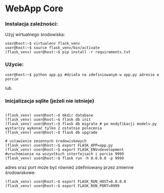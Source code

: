 # WebApp Core


### Instalacja zależności:

Użyj wirtualnego środowiska:

```console
user@host:~$ virtualenv flask_venv
user@host:~$ source flask_venv/bin/activate
(flask_venv) user@host:~$ pip install -r requirements.txt

```

### Użycie:

```console
user@host:~$ python app.py #działa na zdefiniowanym w app.py adresie o porcie
```

lub

### Inicjalizacja sqlite (jeżeli nie istnieje)

```console

(flask_venv) user@host:~$ mkdir database
(flask_venv) user@host:~$ flask db init
(flask_venv) user@host:~$ flask db migrate # po modyfikacji models.py wystarczy wykonać tylko 2 ostatnie polecenia 
(flask_venv) user@host:~$ flask db upgrade

```

```console
# ustawienie zmiennych środowiskowych
(flask_venv) user@host:~$ export FLASK_APP=app.py 
(flask_venv) user@host:~$ export FLASK_ENV=development
#uruchomienie na wszystkich interfejsach i porcie 9999
(flask_venv) user@host:~$ flask run -h 0.0.0.0 -p 9999
```

adres oraz port może być również zdefiniowany przez zmienne środowiskowe:

```console
(flask_venv) user@host:~$ export FLASK_RUN_HOST=0.0.0.0
(flask_venv) user@host:~$ export FLASK_RUN_PORT=9999
```
